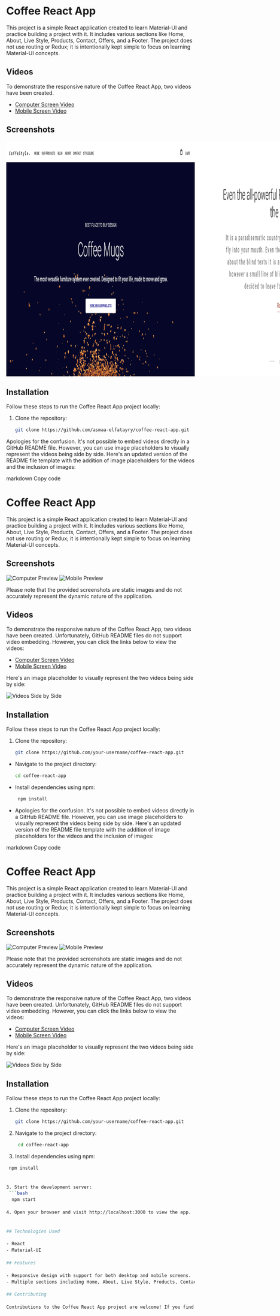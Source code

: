 # Coffee React App

This project is a simple React application created to learn Material-UI and practice building a project with it. It includes various sections like Home, About, Live Style, Products, Contact, Offers, and a Footer. The project does not use routing or Redux; it is intentionally kept simple to focus on learning Material-UI concepts.

## Videos

To demonstrate the responsive nature of the Coffee React App, two videos have been created.

- [Computer Screen Video](./Screens%20Design/desktop.mp4)
- [Mobile Screen Video](./Screens%20Design/mobile%20preview.mp4)

## Screenshots

<div style="display: flex; justify-content: space-between;">
  <img src="./Screens Design/1.png" alt="Image 1" style="flex: 1;">
  <img src="./Screens Design/2 about.png" alt="Image 2" style="flex: 1;">
  <img src="./Screens Design/3.png" alt="Image 3" style="flex: 1;">
  <img src="./Screens Design/4.png" alt="Image 4" style="flex: 1;">
  <img src="./Screens Design/5.png" alt="Image 5" style="flex: 1;">
  <img src="./Screens Design/6.png" alt="Image 6" style="flex: 1;">
</div>

## Installation

Follow these steps to run the Coffee React App project locally:

1. Clone the repository:

   ```bash
   git clone https://github.com/asmaa-elfatayry/coffee-react-app.git
   ```

Apologies for the confusion. It's not possible to embed videos directly in a GitHub README file. However, you can use image placeholders to visually represent the videos being side by side. Here's an updated version of the README file template with the addition of image placeholders for the videos and the inclusion of images:

markdown
Copy code

# Coffee React App

This project is a simple React application created to learn Material-UI and practice building a project with it. It includes various sections like Home, About, Live Style, Products, Contact, Offers, and a Footer. The project does not use routing or Redux; it is intentionally kept simple to focus on learning Material-UI concepts.

## Screenshots

![Computer Preview](./screenshots/computer-preview.png)
![Mobile Preview](./screenshots/mobile-preview.png)

Please note that the provided screenshots are static images and do not accurately represent the dynamic nature of the application.

## Videos

To demonstrate the responsive nature of the Coffee React App, two videos have been created. Unfortunately, GitHub README files do not support video embedding. However, you can click the links below to view the videos:

- [Computer Screen Video](./videos/computer-screen.mp4)
- [Mobile Screen Video](./videos/mobile-screen.mp4)

Here's an image placeholder to visually represent the two videos being side by side:

![Videos Side by Side](./images/videos-side-by-side.png)

## Installation

Follow these steps to run the Coffee React App project locally:

1. Clone the repository:

   ```bash
   git clone https://github.com/your-username/coffee-react-app.git
   ```

- Navigate to the project directory:

  ```bash
  cd coffee-react-app

  ```

- Install dependencies using npm:

  ```bash
   npm install

  ```

- Apologies for the confusion. It's not possible to embed videos directly in a GitHub README file. However, you can use image placeholders to visually represent the videos being side by side. Here's an updated version of the README file template with the addition of image placeholders for the videos and the inclusion of images:

markdown
Copy code

# Coffee React App

This project is a simple React application created to learn Material-UI and practice building a project with it. It includes various sections like Home, About, Live Style, Products, Contact, Offers, and a Footer. The project does not use routing or Redux; it is intentionally kept simple to focus on learning Material-UI concepts.

## Screenshots

![Computer Preview](./screenshots/computer-preview.png)
![Mobile Preview](./screenshots/mobile-preview.png)

Please note that the provided screenshots are static images and do not accurately represent the dynamic nature of the application.

## Videos

To demonstrate the responsive nature of the Coffee React App, two videos have been created. Unfortunately, GitHub README files do not support video embedding. However, you can click the links below to view the videos:

- [Computer Screen Video](./videos/computer-screen.mp4)
- [Mobile Screen Video](./videos/mobile-screen.mp4)

Here's an image placeholder to visually represent the two videos being side by side:

![Videos Side by Side](./images/videos-side-by-side.png)

## Installation

Follow these steps to run the Coffee React App project locally:

1. Clone the repository:

   ```bash
   git clone https://github.com/your-username/coffee-react-app.git

   ```

1. Navigate to the project directory:

   ```bash
    cd coffee-react-app
   ```

1. Install dependencies using npm:

````bash
 npm install


3. Start the development server:
 ```bash
  npm start

4. Open your browser and visit http://localhost:3000 to view the app.


## Technologies Used

- React
- Material-UI

## Features

- Responsive design with support for both desktop and mobile screens.
- Multiple sections including Home, About, Live Style, Products, Contact, Offers, and a Footer.

## Contributing

Contributions to the Coffee React App project are welcome! If you find any issues or have suggestions for improvements, please open an issue or submit a pull request.


````
